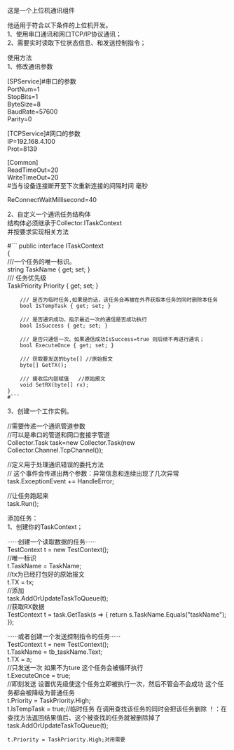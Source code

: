 这是一个上位机通讯组件  

他适用于符合以下条件的上位机开发。  
1、使用串口通讯和网口TCP/IP协议通讯；  
2、需要实时读取下位状态信息、和发送控制指令；  


使用方法  
1、修改通讯参数  
   
      
[SPService]#串口的参数  
PortNum=1  
StopBits=1  
ByteSize=8  
BaudRate=57600  
Parity=0  

[TCPService]#网口的参数  
IP=192.168.4.100  
Prot=8139  

[Common]  
ReadTimeOut=20  
WriteTimeOut=20  
#当与设备连接断开至下次重新连接的间隔时间 毫秒  
  
ReConnectWaitMillisecond=40  

2、自定义一个通讯任务结构体  
  结构体必须继承于Collector.ITaskContext  
  并按要求实现相关方法  
    
   #```
     public interface ITaskContext  
    {    
        ///一个任务的唯一标识。  
        string TaskName { get; set; }  
        /// 任务优先级  
        TaskPriority Priority { get; set; }  

        /// 是否为临时任务,如果是的话，该任务会再被在外界获取本任务的同时删除本任务  
        bool IsTempTask { get; set; }  

        /// 是否通讯成功，指示最近一次的通信是否成功执行  
        bool IsSuccess { get; set; }  

        /// 是否只通信一次、如果通信成功IsSuccess=true 则后续不再进行通讯；  
        bool ExecuteOnce { get; set; }  

        /// 获取要发送的byte[] //原始报文  
        byte[] GetTX();  
 
        /// 接收后内部赋值   //原始报文  
        void SetRX(byte[] rx);  
    }
    #```
    
    
3、创建一个工作实例。  

//需要传递一个通讯管道参数  
//可以是串口的管道和网口套接字管道  
Collector.Task<MyTaskContext> task=new Collector.Task<MyTaskContext>(new Collector.Channel.TcpChannel());  
   
   
 //定义用于处理通讯错误的委托方法    
 // 这个事件会传递出两个参数：异常信息和连续出现了几次异常    
  task.ExceptionEvent += HandleError;   
   
    
    
 //让任务跑起来     
 task.Run();  
 
 
添加任务：  
1、创建你的TaskContext；  
    
  ······创建一个读取数据的任务······    
  TestContext t = new TestContext();    
  //唯一标识    
  t.TaskName = TaskName;  
  //tx为已经打包好的原始报文    
  t.TX = tx;  
  //添加  
  task.AddOrUpdateTaskToQueue(t);    
  //获取RX数据   
  TestContext t = task.GetTask(s => { return s.TaskName.Equals("taskName"); });    
  
  
   ······或者创建一个发送控制指令的任务······   
    TestContext t = new TestContext();  
    t.TaskName = tb_taskName.Text;  
    t.TX = a;  
    //只发送一次 如果不为ture 这个任务会被循环执行  
    t.ExecuteOnce = true;  
    //即刻发送  设置优先级使这个任务立即被执行一次，然后不管会不会成功 这个任务都会被降级为普通任务  
    t.Priority = TaskPriority.High;  
    t.IsTempTask = true;//临时任务 在调用查找该任务的同时会把该任务删除  ！：在查找方法返回结果值后、这个被查找的任务就被删除掉了  
    task.AddOrUpdateTaskToQueue(t);  
    
    t.Priority = TaskPriority.High;对用需要
  
  
  
  
  
  
  




  
  
  
  


